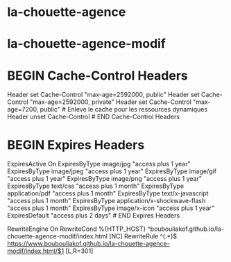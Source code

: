 # la-chouette-agence
# la-chouette-agence-modif
# BEGIN Cache-Control Headers
<IfModule mod_headers.c>
<FilesMatch "\.(ico|jpe?g|png|gif|swf|css|gz)$">
Header set Cache-Control "max-age=2592000, public"
</FilesMatch>
<FilesMatch "\.(js)$">
Header set Cache-Control "max-age=2592000, private"
</FilesMatch>
<filesMatch "\.(html|htm)$">
Header set Cache-Control "max-age=7200, public"
</filesMatch>
# Enleve le cache pour les ressources dynamiques
<FilesMatch "\.(pl|php|cgi|spl|scgi|fcgi)$">
Header unset Cache-Control
</FilesMatch>
</IfModule>
# END Cache-Control Headers

# BEGIN Expires Headers
<IfModule mod_expires.c>
ExpiresActive On
ExpiresByType image/jpg "access plus 1 year"
ExpiresByType image/jpeg "access plus 1 year"
ExpiresByType image/gif "access plus 1 year"
ExpiresByType image/png "access plus 1 year"
ExpiresByType text/css "access plus 1 month"
ExpiresByType application/pdf "access plus 1 month"
ExpiresByType text/x-javascript "access plus 1 month"
ExpiresByType application/x-shockwave-flash "access plus 1 month"
ExpiresByType image/x-icon "access plus 1 year"
ExpiresDefault "access plus 2 days"
</IfModule>
# END Expires Headers

RewriteEngine On
RewriteCond %{HTTP_HOST} ^boubouliakof.github.io/la-chouette-agence-modif/index.html [NC] 
RewriteRule ^(.*)$ https://www.boubouliakof.github.io/la-chouette-agence-modif/index.html/$1 [L,R=301]
